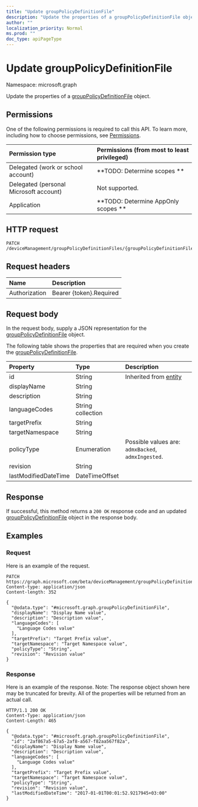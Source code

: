 ```yaml
---
title: "Update groupPolicyDefinitionFile"
description: "Update the properties of a groupPolicyDefinitionFile object."
author: ""
localization_priority: Normal
ms.prod: ""
doc_type: apiPageType
---
```


# Update groupPolicyDefinitionFile

Namespace: microsoft.graph

Update the properties of a [groupPolicyDefinitionFile](../resources/grouppolicydefinitionfile.md) object.

## Permissions
One of the following permissions is required to call this API. To learn more, including how to choose permissions, see [Permissions](/concepts/permissions-reference.md).

|Permission type|Permissions (from most to least privileged)|
|:---|:---|
|Delegated (work or school account)|**TODO: Determine scopes **|
|Delegated (personal Microsoft account)|Not supported.|
|Application|**TODO: Determine AppOnly scopes **|

## HTTP request
<!-- {
  "blockType": "ignored"
}
-->
``` http
PATCH /deviceManagement/groupPolicyDefinitionFiles/{groupPolicyDefinitionFileId}
```

## Request headers
|Name|Description|
|:---|:---|
|Authorization|Bearer {token}.Required|

## Request body
In the request body, supply a JSON representation for the [groupPolicyDefinitionFile](../resources/grouppolicydefinitionfile.md) object.

The following table shows the properties that are required when you create the [groupPolicyDefinitionFile](../resources/grouppolicydefinitionfile.md).

|Property|Type|Description|
|:---|:---|:---|
|id|String| Inherited from [entity](../resources/entity.md)|
|displayName|String||
|description|String||
|languageCodes|String collection||
|targetPrefix|String||
|targetNamespace|String||
|policyType|Enumeration| Possible values are: `admxBacked`, `admxIngested`.|
|revision|String||
|lastModifiedDateTime|DateTimeOffset||



## Response
If successful, this method returns a `200 OK` response code and an updated [groupPolicyDefinitionFile](../resources/grouppolicydefinitionfile.md) object in the response body.

## Examples

### Request
Here is an example of the request.
<!-- {
  "blockType": "request",
  "name": "update_grouppolicydefinitionfile"
}
-->
``` http
PATCH https://graph.microsoft.com/beta/deviceManagement/groupPolicyDefinitionFiles/{groupPolicyDefinitionFileId}
Content-type: application/json
Content-length: 352

{
  "@odata.type": "#microsoft.graph.groupPolicyDefinitionFile",
  "displayName": "Display Name value",
  "description": "Description value",
  "languageCodes": [
    "Language Codes value"
  ],
  "targetPrefix": "Target Prefix value",
  "targetNamespace": "Target Namespace value",
  "policyType": "String",
  "revision": "Revision value"
}
```

### Response
Here is an example of the response. Note: The response object shown here may be truncated for brevity. All of the properties will be returned from an actual call.
<!-- {
  "blockType": "response",
  "truncated": true
}
-->
``` http
HTTP/1.1 200 OK
Content-Type: application/json
Content-Length: 465

{
  "@odata.type": "#microsoft.graph.groupPolicyDefinitionFile",
  "id": "2af867a5-67a5-2af8-a567-f82aa567f82a",
  "displayName": "Display Name value",
  "description": "Description value",
  "languageCodes": [
    "Language Codes value"
  ],
  "targetPrefix": "Target Prefix value",
  "targetNamespace": "Target Namespace value",
  "policyType": "String",
  "revision": "Revision value",
  "lastModifiedDateTime": "2017-01-01T00:01:52.9217945+03:00"
}
```

